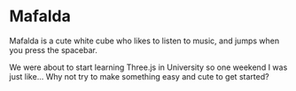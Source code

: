 # Mafalda

Mafalda is a cute white cube who likes to listen to music, and jumps when you press the spacebar.

We were about to start learning Three.js in University so one weekend I was just like... Why not try to make something easy and cute to get started?
